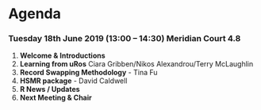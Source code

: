 # Agenda

### Tuesday 18th June 2019 (13:00 – 14:30) Meridian Court 4.8

1. **Welcome & Introductions**
2. **Learning from uRos** Ciara Gribben/Nikos Alexandrou/Terry McLaughlin
3. **Record Swapping Methodology** - Tina Fu
4. **HSMR package** - David Caldwell
5. **R News / Updates**
6. **Next Meeting & Chair**

